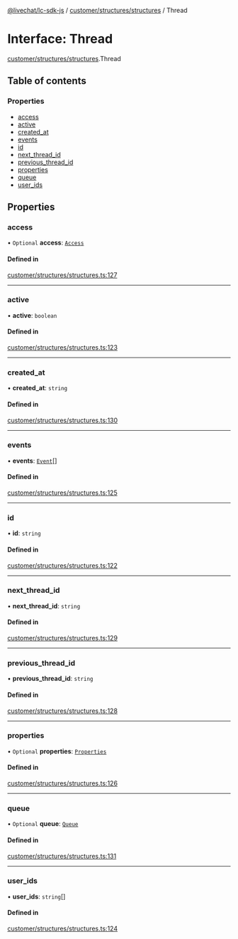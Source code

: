 [@livechat/lc-sdk-js](../README.md) / [customer/structures/structures](../modules/customer_structures_structures.md) / Thread

# Interface: Thread

[customer/structures/structures](../modules/customer_structures_structures.md).Thread

## Table of contents

### Properties

- [access](customer_structures_structures.Thread.md#access)
- [active](customer_structures_structures.Thread.md#active)
- [created\_at](customer_structures_structures.Thread.md#created_at)
- [events](customer_structures_structures.Thread.md#events)
- [id](customer_structures_structures.Thread.md#id)
- [next\_thread\_id](customer_structures_structures.Thread.md#next_thread_id)
- [previous\_thread\_id](customer_structures_structures.Thread.md#previous_thread_id)
- [properties](customer_structures_structures.Thread.md#properties)
- [queue](customer_structures_structures.Thread.md#queue)
- [user\_ids](customer_structures_structures.Thread.md#user_ids)

## Properties

### access

• `Optional` **access**: [`Access`](customer_structures_structures.Access.md)

#### Defined in

[customer/structures/structures.ts:127](https://github.com/livechat/lc-sdk-js/blob/125a327/src/customer/structures/structures.ts#L127)

___

### active

• **active**: `boolean`

#### Defined in

[customer/structures/structures.ts:123](https://github.com/livechat/lc-sdk-js/blob/125a327/src/customer/structures/structures.ts#L123)

___

### created\_at

• **created\_at**: `string`

#### Defined in

[customer/structures/structures.ts:130](https://github.com/livechat/lc-sdk-js/blob/125a327/src/customer/structures/structures.ts#L130)

___

### events

• **events**: [`Event`](../modules/customer_structures_events.md#event)[]

#### Defined in

[customer/structures/structures.ts:125](https://github.com/livechat/lc-sdk-js/blob/125a327/src/customer/structures/structures.ts#L125)

___

### id

• **id**: `string`

#### Defined in

[customer/structures/structures.ts:122](https://github.com/livechat/lc-sdk-js/blob/125a327/src/customer/structures/structures.ts#L122)

___

### next\_thread\_id

• **next\_thread\_id**: `string`

#### Defined in

[customer/structures/structures.ts:129](https://github.com/livechat/lc-sdk-js/blob/125a327/src/customer/structures/structures.ts#L129)

___

### previous\_thread\_id

• **previous\_thread\_id**: `string`

#### Defined in

[customer/structures/structures.ts:128](https://github.com/livechat/lc-sdk-js/blob/125a327/src/customer/structures/structures.ts#L128)

___

### properties

• `Optional` **properties**: [`Properties`](customer_structures_structures.Properties.md)

#### Defined in

[customer/structures/structures.ts:126](https://github.com/livechat/lc-sdk-js/blob/125a327/src/customer/structures/structures.ts#L126)

___

### queue

• `Optional` **queue**: [`Queue`](customer_structures_structures.Queue.md)

#### Defined in

[customer/structures/structures.ts:131](https://github.com/livechat/lc-sdk-js/blob/125a327/src/customer/structures/structures.ts#L131)

___

### user\_ids

• **user\_ids**: `string`[]

#### Defined in

[customer/structures/structures.ts:124](https://github.com/livechat/lc-sdk-js/blob/125a327/src/customer/structures/structures.ts#L124)
